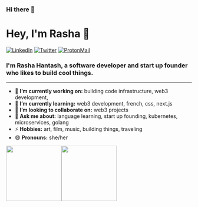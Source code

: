 ### Hi there 👋

<!--
**jonaylor89/jonaylor89** is a ✨ _special_ ✨ repository because its `README.md` (this file) appears on your GitHub profile.

Here are some ideas to get you started:

- 🔭 I’m currently working on ...
- 🌱 I’m currently learning ...
- 👯 I’m looking to collaborate on ...
- 🤔 I’m looking for help with ...
- 💬 Ask me about ...
- 📫 How to reach me: ...
- 😄 Pronouns: ...
- ⚡ Fun fact: ...
-->


<h1 align="left"> Hey, I'm Rasha 👋 </h1>

<p align="left">
   <a href="https://www.linkedin.com/in/rasha-hantash/"><img alt="LinkedIn" src="https://img.shields.io/badge/-rasha--hantash-black?style=flat-square&logo=Linkedin&logoColor=white&link=https://www.linkedin.com/in/rasha-hantash/"></a>
   <a href="https://twitter.com/rasha_hantash"><img alt="Twitter" src="https://img.shields.io/badge/-@rasha_hantash-black?style=flat-square&logo=twitter&logoColor=white&link=https://twitter.com/jonaylor89"></a>
   <a href="mailto:rasha.hantash@pm.me"><img alt="ProtonMail" src="https://img.shields.io/badge/-rasha.hantash@pm.me-black?style=flat-square&logo=ProtonMail&logoColor=white&link=mailto:rasha.hantash@pm.me"></a>
</p>

<h3 align="left">  I'm Rasha Hantash, a software developer and start up founder who likes to build cool things.  </h3>

---
- 🔭 **I’m currently working on:** building code infrastructure, web3 development,
- 🌱 **I’m currently learning:** web3 development, french, css, next.js
- 👯 **I’m looking to collaborate on:** web3 projects
- 💬 **Ask me about:** language learning, start up founding, kubernetes, microservices, golang
- ⚡ **Hobbies:** art, film, music, building things, traveling
- 😄 **Pronouns:** she/her


<a><img height="150px" src="https://github-readme-stats.vercel.app/api?username=rasha-hantash&show_icons=true&hide_title=true&hide_border=true&theme=radical" /><img height="150px" src="https://github-readme-stats.vercel.app/api/top-langs/?username=rasha-hantash&show_icons=true&layout=compact&langs_count=6&hide_title=true&hide_border=true&theme=radical" /></a>

<!--
**rasha-hantash/rasha-hantash** is a ✨ _special_ ✨ repository because its `README.md` (this file) appears on your GitHub profile.

Here are some ideas to get you started:

- 🔭 I’m currently working on ...
- 🌱 I’m currently learning ...
- 👯 I’m looking to collaborate on ...
- 🤔 I’m looking for help with ...
- 💬 Ask me about ...
- 📫 How to reach me: ...
- 😄 Pronouns: ...
- ⚡ Fun fact: ...
-->
